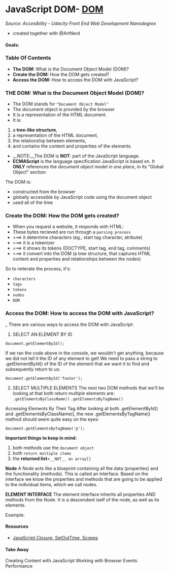 # JavaScript DOM- [DOM](#2.19-DOM)
_Source: Accesibility - Udacity Front End Web Development Nanodegree_
- created together with @ArtNerd 

#### Goals:

### Table Of Contents
- __The DOM:__ What is the Document Object Model (DOM)?
- __Create the DOM:__ How the DOM gets created? 
- __Access the DOM:__ How to access the DOM with JavaScript?

### THE DOM: What is the Document Object Model (DOM)?
- The DOM stands for `"Document Object Model"` 
- The document object is provided by the browser
- It is a representation of the HTML document. 
- It is:
1) a __tree-like structure__, 
2) a representation of the HTML document, 
3) the relationship between elements, 
4) and contains the content and properties of the elements.
- __NOTE:__The DOM is __NOT__: part of the JavaScript language.
- __ECMAScript__ is the language specification JavaScript is based on. It __ONLY__ references the _document object model in one place_, in its "Global Object" section:

The DOM is:
- constructed from the browser
- globally accessible by JavaScript code using the document object
- used all of the time 

### Create the DOM: How the DOM gets created? 
- When you request a website, it responds with HTML: 
- These bytes recieved are run through a `parsing process` 
- ===> it determine characters (eg., start tag character, atribute) 
- ===> it is a tokenizer 
- ===> it shows its tokens (DOCTYPE, start tag, end tag, comments) 
- ===> it convert into the DOM (a tree structure, that captures HTML content and properties and relationships between the nodes)

So to reiterate the process, it's:
- `characters`
- `tags`
- `tokens`
- `nodes`
- `DOM`

### Access the DOM: How to access the DOM with JavaScript?
_ There are various ways to access the DOM with JavaScript:

1) SELECT AN ELEMENT BY ID
```
document.getElementById();
```
If we ran the code above in the console, we wouldn't get anything, because we did not tell it the ID of any element to get! We need to pass a string to .getElementById() of the ID of the element that we want it to find and subsequently return to us:
``` 
document.getElementById('footer');
```

2) SELECT MULTIPLE ELEMENTS 
The next two DOM methods that we'll be looking at that both return multiple elements are:
`.getElementsByClassName()`
`.getElementsByTagName()`

Accessing Elements By Their Tag
After looking at both .getElementById() and .getElementsByClassName(), the new .getElementsByTagName() method should seem quite easy on the eyes:

```
document.getElementsByTagName('p');
```
__Important things to keep in mind:__
1) both methods use the `document object`
2) both `return multiple items`
3) the __returned list__=`__NOT__ an array[]`

__Node__
A Node acts like a blueprint containing all the data (properties) and the functionality (methods). This is called an interface. Based on the interface we know the properties and methods that are going to be applied to the individual items, which we call nodes.

__ELEMENT INTERFACE__
The element interface inherits all properties AND methods from the Node. It is a descendent iself of the node, as well as its elements.

Example:


#### Resources
- [JavaScript Closure, SetOutTime, Scopes](https://medium.com/coderbyte/a-tricky-javascript-interview-question-asked-by-google-and-amazon-48d212890703)

#### Take Away
Creating Content with JavaScript
Working with Browser Events
Performance


